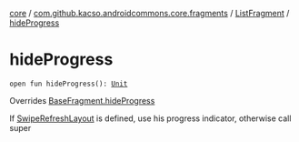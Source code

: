 [core](../../index.md) / [com.github.kacso.androidcommons.core.fragments](../index.md) / [ListFragment](index.md) / [hideProgress](./hide-progress.md)

# hideProgress

`open fun hideProgress(): `[`Unit`](https://kotlinlang.org/api/latest/jvm/stdlib/kotlin/-unit/index.html)

Overrides [BaseFragment.hideProgress](../-base-fragment/hide-progress.md)

If [SwipeRefreshLayout](#) is defined, use his progress indicator, otherwise call super


